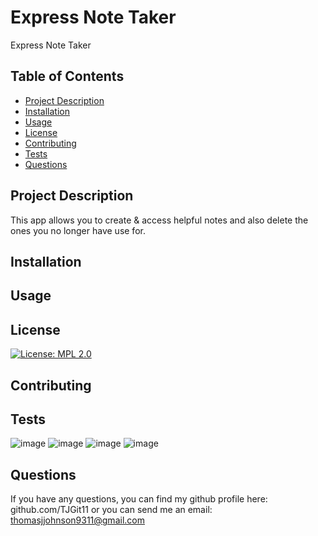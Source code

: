 # Express Note Taker
Express Note Taker

## Table of Contents
- [Project Description](#project-description)
- [Installation](#installation)
- [Usage](#usage)
- [License](#license)
- [Contributing](#contributing)
- [Tests](#tests)
- [Questions](#questions)

## Project Description
This app allows you to create & access helpful notes and also delete the ones you no longer have use for. 

## Installation


## Usage


## License
[![License: MPL 2.0](https://img.shields.io/badge/License-MPL_2.0-brightgreen.svg)](https://opensource.org/licenses/MPL-2.0)

## Contributing


## Tests
![image](https://user-images.githubusercontent.com/74613952/236555772-49370925-0c85-48f5-9c06-3383be038fc2.png)
![image](https://user-images.githubusercontent.com/74613952/236555922-2552531b-2a18-4f07-ae4c-275762ddee8e.png)
![image](https://user-images.githubusercontent.com/74613952/236556013-c04d6bd4-d8a2-45f2-a98d-f8c90dff9bd6.png)
![image](https://user-images.githubusercontent.com/74613952/236556052-82dd0762-a47c-4ca3-ae34-a107da4da53b.png)


## Questions
If you have any questions, you can find my github profile here: github.com/TJGit11 
or you can send me an email: thomasjjohnson9311@gmail.com



